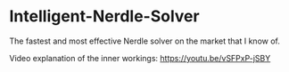# Intelligent-Nerdle-Solver
The fastest and most effective Nerdle solver on the market that I know of.

Video explanation of the inner workings:
https://youtu.be/vSFPxP-jSBY
